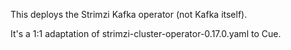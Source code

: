 This deploys the Strimzi Kafka operator (not Kafka itself).

It's a 1:1 adaptation of strimzi-cluster-operator-0.17.0.yaml to Cue.
